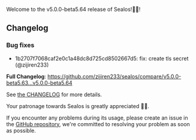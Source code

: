 Welcome to the v5.0.0-beta5.64 release of Sealos!🎉🎉!



## Changelog
### Bug fixes
* 1b2707f7068caf2e0c1a48dc8d725cd8502667d5: fix: create tls secret (@zijiren233)

**Full Changelog**: https://github.com/zijiren233/sealos/compare/v5.0.0-beta5.63...v5.0.0-beta5.64

See [the CHANGELOG](https://github.com/zijiren233/sealos/blob/main/CHANGELOG/CHANGELOG.md) for more details.

Your patronage towards Sealos is greatly appreciated 🎉🎉.

If you encounter any problems during its usage, please create an issue in the [GitHub repository](https://github.com/zijiren233/sealos), we're committed to resolving your problem as soon as possible.
